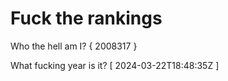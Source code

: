 # Fuck the rankings

Who the hell am I?
{ 2008317 }

What fucking year is it?
[ 2024-03-22T18:48:35Z ]
